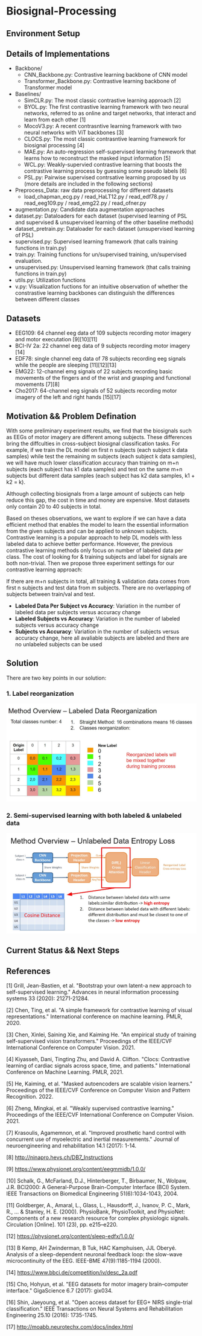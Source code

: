 # Biosignal-Processing

## Environment Setup

## Details of Implementations
  - Backbone/
      - CNN_Backbone.py: Contrastive learning backbone of CNN model
      - Transformer_Backbone.py: Contrastive learning backbone of Transformer model
  - Baselines/
      - SimCLR.py: The most classic contrastive learning approach [2] 
      - BYOL.py: The first contrastive learning framework with two neural networks, referred to as online and target networks, that interact and learn from each other [1]
      - MocoV3.py: A recent contrasntive learning framework with two neural networks with ViT backbones [3]
      - CLOCS.py: The most classic contrasntive learning framework for biosignal processing [4]
      - MAE.py: An auto-regression self-supervised learning framework that learns how to reconstruct the masked input information [5]
      - WCL.py: Weakly-supervied contrastive learning that boosts the contrastive learning process by guessing some pseudo labels [6]
      - PSL.py: Pairwise supervised contrsative learning proposed by us (more details are included in the following sections)
  - Preprocess_Data: raw data preprocessing for different datasets
      - load_chapman_ecg.py / read_HaLT12.py / read_edf78.py / read_eeg109.py / read_emg22.py / read_ofner.py
  - augmentation.py: Candidate data augmentation approaches
  - dataset.py: Dataloaders for each dataset (supervised learning of PSL and supervised & unsupervised learning of the other baseline methods)
  - dataset_pretrain.py: Dataloader for each dataset (unsupervised learning of PSL)
  - supervised.py: Supervised learning framework (that calls training functions in train.py)
  - train.py: Training functions for  un/supervised training, un/supervised evaluation.
  - unsupervised.py: Unsupervised learning framework (that calls training functions in train.py)
  - utils.py: Utilization functions
  - v.py: Visualization fuctions for an intuitive observation of whether the constrastive learning backbones can distinguish the differences between different classes

## Datasets
- EEG109: 64 channel eeg data of 109 subjects recording motor imagery and motor executation [9][10][11] 
- BCI-IV 2a: 22 channel eeg data of 9 subjects recording motor imagery [14]
- EDF78: single channel eeg data of 78 subjects recording eeg signals while the people are sleeping [11][12][13]
- EMG22: 12-channel emg signals of 22 subjects recording basic movements of the fingers and of the wrist and grasping and functional movements [7][8]
- Cho2017: 64-channel eeg signals of 52 subjects recording motor imagery of the left and right hands [15][17]

## Motivation && Problem Defination
With some preliminary experiment results, we find that the biosignals such as EEGs of motor imagery are different among subjects. These differences bring the diffculties in cross-subject biosignal classification tasks. For example, if we train the DL model on first n subjects (each subject k data samples) while test the remaining m subjects (each subject k data samples), we will have much lower classification accuracy than training on m+n subjects (each subject has k1 data samples)
and test on the same m+n subjects but different data samples (each subject has k2 data samples, k1 + k2 = k). 

Although collecting biosignals from a large amount of subjects can help reduce this gap, the cost in time and money are expensive. Most datasets only contain 20 to 40 subjects in total. 

Based on theses observations, we want to explore if we can have a data efficient method that enables the model to learn the essential information from the given subjects and can be applied to unknown subjects. Contrastive learning is a popular approach to help DL models with less labeled data to achieve better performance. However, the previous contrastive learning methods only focus on number of labeled data per class. The cost of looking for & training subjects and label for signals are both non-trivial. Then we propose three experiment settings for our contrastive learning approach:

If there are m+n subjects in total, all training & validation data comes from first n subjects and test data from m subjects. There are no overlapping of subjects between train/val and test.
- **Labeled Data Per Subject vs Accuracy**: Variation in the number of labeled data per subjects versus accuracy change
- **Labeled Subjects vs Accuracy**: Variation in the number of labeled subjects versus accuracy change 
- **Subjects vs Accuracy**: Variation in the number of subjects versus accuracy change, here all avaliable subjects are labeled and there are no unlabeled subjects can be used

## Solution
There are two key points in our solution:
### 1. Label reorganization
![](data_reorganize.JPG)
### 2. Semi-supervised learning with both labeled & unlabeled data
![](unlabeled_entropy.JPG)

## Current Status && Next Steps
## References
[1] Grill, Jean-Bastien, et al. "Bootstrap your own latent-a new approach to self-supervised learning." Advances in neural information processing systems 33 (2020): 21271-21284.

[2] Chen, Ting, et al. "A simple framework for contrastive learning of visual representations." International conference on machine learning. PMLR, 2020.

[3] Chen, Xinlei, Saining Xie, and Kaiming He. "An empirical study of training self-supervised vision transformers." Proceedings of the IEEE/CVF International Conference on Computer Vision. 2021.

[4] Kiyasseh, Dani, Tingting Zhu, and David A. Clifton. "Clocs: Contrastive learning of cardiac signals across space, time, and patients." International Conference on Machine Learning. PMLR, 2021.

[5] He, Kaiming, et al. "Masked autoencoders are scalable vision learners." Proceedings of the IEEE/CVF Conference on Computer Vision and Pattern Recognition. 2022.

[6] Zheng, Mingkai, et al. "Weakly supervised contrastive learning." Proceedings of the IEEE/CVF International Conference on Computer Vision. 2021.

[7] Krasoulis, Agamemnon, et al. "Improved prosthetic hand control with concurrent use of myoelectric and inertial measurements." Journal of neuroengineering and rehabilitation 14.1 (2017): 1-14.

[8] http://ninapro.hevs.ch/DB7_Instructions

[9] https://www.physionet.org/content/eegmmidb/1.0.0/

[10] Schalk, G., McFarland, D.J., Hinterberger, T., Birbaumer, N., Wolpaw, J.R. BCI2000: A General-Purpose Brain-Computer Interface (BCI) System. IEEE Transactions on Biomedical Engineering 51(6):1034-1043, 2004.

[11] Goldberger, A., Amaral, L., Glass, L., Hausdorff, J., Ivanov, P. C., Mark, R., ... & Stanley, H. E. (2000). PhysioBank, PhysioToolkit, and PhysioNet: Components of a new research resource for complex physiologic signals. Circulation [Online]. 101 (23), pp. e215–e220.

[12] https://physionet.org/content/sleep-edfx/1.0.0/

[13] B Kemp, AH Zwinderman, B Tuk, HAC Kamphuisen, JJL Oberyé. Analysis of a sleep-dependent neuronal feedback loop: the slow-wave microcontinuity of the EEG. IEEE-BME 47(9):1185-1194 (2000).

[14] https://www.bbci.de/competition/iv/desc_2a.pdf

[15] Cho, Hohyun, et al. "EEG datasets for motor imagery brain–computer interface." GigaScience 6.7 (2017): gix034.

[16] Shin, Jaeyoung, et al. "Open access dataset for EEG+ NIRS single-trial classification." IEEE Transactions on Neural Systems and Rehabilitation Engineering 25.10 (2016): 1735-1745.

[17] http://moabb.neurotechx.com/docs/index.html
